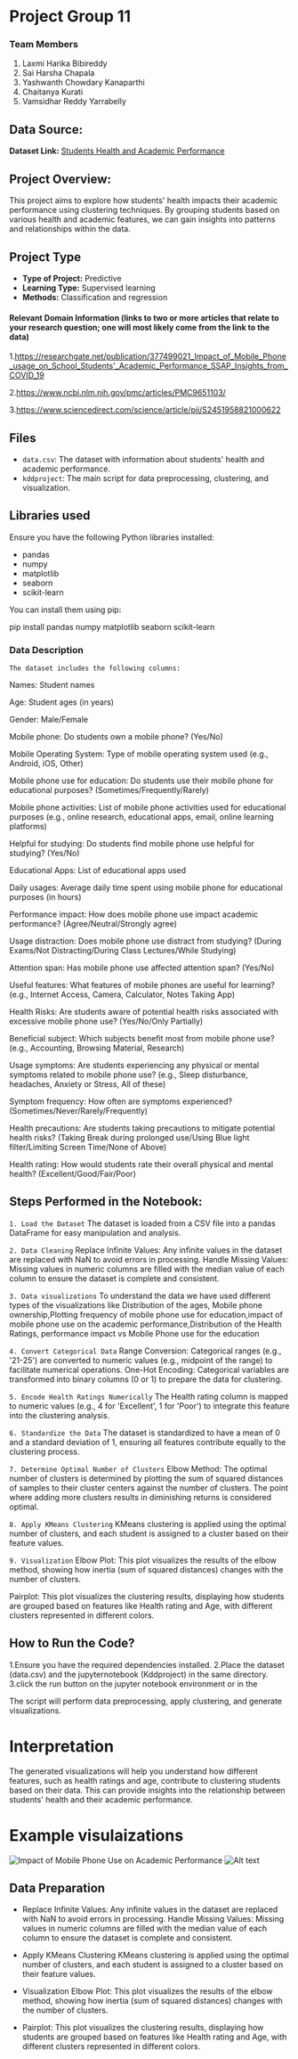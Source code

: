 
# Project Group 11

### Team Members

1. Laxmi Harika Bibireddy
2. Sai Harsha Chapala
3. Yashwanth Chowdary Kanaparthi
4. Chaitanya Kurati
5. Vamsidhar Reddy Yarrabelly

## Data Source:

**Dataset Link:** [Students Health and Academic Performance](https://www.kaggle.com/datasets/innocentmfa/students-health-and-academic-performance)

## Project Overview:

This project aims to explore how students' health impacts their academic performance using clustering techniques. By grouping students based on various health and academic features, we can gain insights into patterns and relationships within the data.

## Project Type

- **Type of Project:** Predictive
- **Learning Type:** Supervised learning
- **Methods:** Classification and regression


#### Relevant Domain Information (links to two or more articles that relate to your research question; one will most likely come from the link to the data)
1.https://researchgate.net/publication/377499021_Impact_of_Mobile_Phone_usage_on_School_Students'_Academic_Performance_SSAP_Insights_from_COVID_19 

2.https://www.ncbi.nlm.nih.gov/pmc/articles/PMC9651103/

3.https://www.sciencedirect.com/science/article/pii/S2451958821000622


## Files

- `data.csv`: The dataset with information about students' health and academic performance.
- `kddproject`: The main script for data preprocessing, clustering, and visualization.

## Libraries used

Ensure you have the following Python libraries installed:

- pandas
- numpy
- matplotlib
- seaborn
- scikit-learn

You can install them using pip:


pip install pandas numpy matplotlib seaborn scikit-learn

        
### Data Description

``The dataset includes the following columns:``

Names: Student names

Age: Student ages (in years)

Gender: Male/Female

Mobile phone: Do students own a mobile phone? (Yes/No)

Mobile Operating System: Type of mobile operating system used (e.g., Android, iOS, Other)

Mobile phone use for education: Do students use their mobile phone for educational purposes? (Sometimes/Frequently/Rarely)

Mobile phone activities: List of mobile phone activities used for educational purposes (e.g., online research, educational apps, email, online learning platforms)

Helpful for studying: Do students find mobile phone use helpful for studying? (Yes/No)

Educational Apps: List of educational apps used

Daily usages: Average daily time spent using mobile phone for educational purposes (in hours)

Performance impact: How does mobile phone use impact academic performance? (Agree/Neutral/Strongly agree)

Usage distraction: Does mobile phone use distract from studying? (During Exams/Not Distracting/During Class Lectures/While Studying)

Attention span: Has mobile phone use affected attention span? (Yes/No)

Useful features: What features of mobile phones are useful for learning? (e.g., Internet Access, Camera, Calculator, Notes Taking App)

Health Risks: Are students aware of potential health risks associated with excessive mobile phone use? (Yes/No/Only Partially)

Beneficial subject: Which subjects benefit most from mobile phone use? (e.g., Accounting, Browsing Material, Research)

Usage symptoms: Are students experiencing any physical or mental symptoms related to mobile phone use? (e.g., Sleep disturbance, headaches, Anxiety or Stress, All of these)

Symptom frequency: How often are symptoms experienced? (Sometimes/Never/Rarely/Frequently)

Health precautions: Are students taking precautions to mitigate potential health risks? (Taking Break during prolonged use/Using Blue light filter/Limiting Screen Time/None of Above)

Health rating: How would students rate their overall physical and mental health? (Excellent/Good/Fair/Poor)

## Steps  Performed in the Notebook:


``1. Load the Dataset``
The dataset is loaded from a CSV file into a pandas DataFrame for easy manipulation and analysis.

``2. Data Cleaning``
Replace Infinite Values: Any infinite values in the dataset are replaced with NaN to avoid errors in processing.
Handle Missing Values: Missing values in numeric columns are filled with the median value of each column to ensure the dataset is complete and consistent.

``3. Data visualizations``
To understand the data we have used different types of the visualizations like Distribution of the ages, Mobile phone ownership,Plotting frequency of mobile phone use for education,impact of mobile phone use on the academic performance,Distribution of the Health Ratings, performance impact vs Mobile Phone use for the education

``4. Convert Categorical Data``
 Range Conversion: Categorical ranges (e.g., '21-25') are converted to numeric values (e.g., midpoint of the range) to facilitate numerical  operations.
 One-Hot Encoding: Categorical variables are transformed into binary columns (0 or 1) to prepare the data for clustering.
 
``5. Encode Health Ratings Numerically``
The Health rating column is mapped to numeric values (e.g., 4 for 'Excellent', 1 for 'Poor') to integrate this feature into the clustering analysis.

``6. Standardize the Data``
The dataset is standardized to have a mean of 0 and a standard deviation of 1, ensuring all features contribute equally to the clustering process.

``7. Determine Optimal Number of Clusters``
Elbow Method: The optimal number of clusters is determined by plotting the sum of squared distances of samples to their cluster centers against the number of clusters. The point where adding more clusters results in diminishing returns is considered optimal.

``8. Apply KMeans Clustering``
KMeans clustering is applied using the optimal number of clusters, and each student is assigned to a cluster based on their feature values.

``9. Visualization``
Elbow Plot: This plot visualizes the results of the elbow method, showing how inertia (sum of squared distances) changes with the number of clusters.

Pairplot: This plot visualizes the clustering results, displaying how students are grouped based on features like Health rating and Age, with different clusters represented in different colors.

## How to Run the Code?

1.Ensure you have the required dependencies installed.
2.Place the dataset (data.csv) and the jupyternotebook (Kddproject) in the same directory.
3.click the run button on the jupyter notebook environment or in the 

The script will perform data preprocessing, apply clustering, and generate visualizations.

# Interpretation

The generated visualizations will help you understand how different features, such as health ratings and age, contribute to clustering students based on their data. This can provide insights into the relationship between students' health and their academic performance.

# Example visulaizations

![Impact of Mobile Phone Use on Academic Performance](pie.png)
![Alt text](healthratings.png)

## Data Preparation

- Replace Infinite Values: Any infinite values in the dataset are replaced with NaN to avoid errors in processing.
Handle Missing Values: Missing values in numeric columns are filled with the median value of each column to ensure the dataset is complete and consistent.

- Apply KMeans Clustering
  KMeans clustering is applied using the optimal number of clusters, and each student is assigned to a cluster based on their feature values.

- Visualization
Elbow Plot: This plot visualizes the results of the elbow method, showing how inertia (sum of squared distances) changes with the number of clusters.

- Pairplot: This plot visualizes the clustering results, displaying how students are grouped based on features like Health rating and Age, with different clusters represented in different colors.







